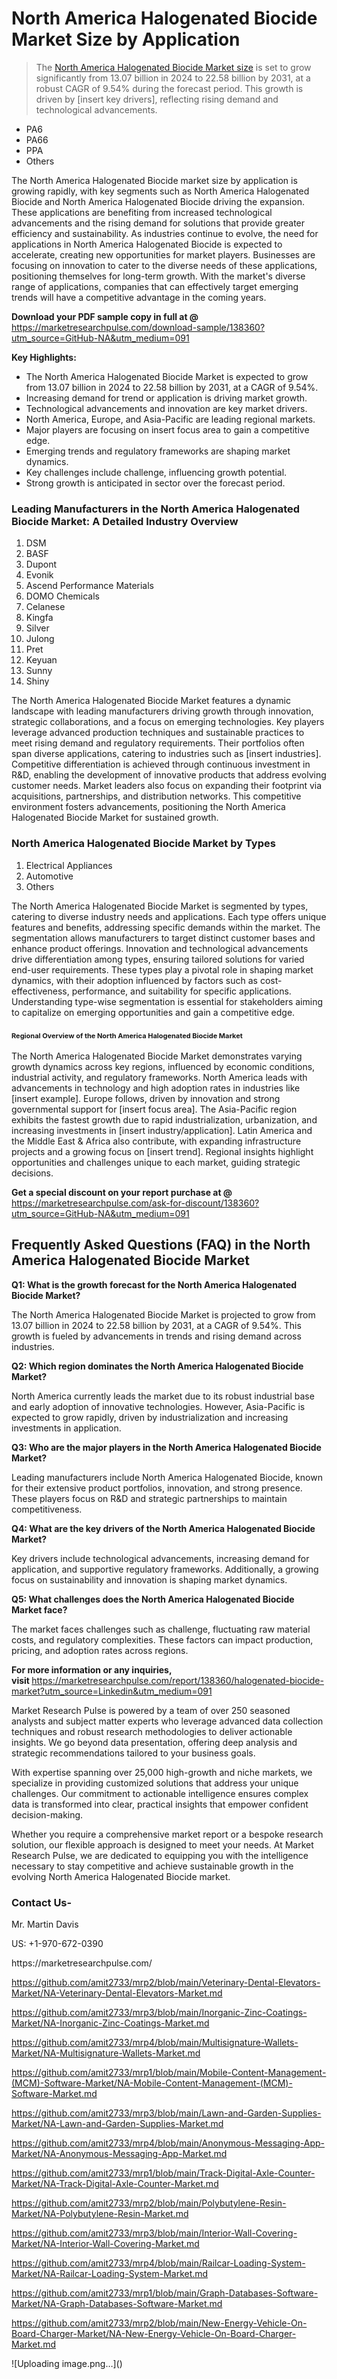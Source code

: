 <h1>North America Halogenated Biocide Market&nbsp;Size by Application</h1><blockquote><p>The <a href="https://marketresearchpulse.com/download-sample/138360?utm_source=GitHub-NA&amp;utm_medium=091">North America Halogenated Biocide Market size</a> is set to grow significantly from 13.07 billion in 2024 to 22.58 billion by 2031, at a robust CAGR of 9.54% during the forecast period. This growth is driven by [insert key drivers], reflecting rising demand and technological advancements.</p></blockquote><ul><li>PA6<li> PA66<li> PPA<li> Others</li></ul><p>The North America Halogenated Biocide market size by application is growing rapidly, with key segments such as North America Halogenated Biocide and North America Halogenated Biocide driving the expansion. These applications are benefiting from increased technological advancements and the rising demand for solutions that provide greater efficiency and sustainability. As industries continue to evolve, the need for applications in North America Halogenated Biocide is expected to accelerate, creating new opportunities for market players. Businesses are focusing on innovation to cater to the diverse needs of these applications, positioning themselves for long-term growth. With the market's diverse range of applications, companies that can effectively target emerging trends will have a competitive advantage in the coming years.</p><p><strong>Download your PDF sample copy in full at @ </strong><a href="https://marketresearchpulse.com/download-sample/138360?utm_source=GitHub-NA&amp;utm_medium=091">https://marketresearchpulse.com/download-sample/138360?utm_source=GitHub-NA&amp;utm_medium=091</a></p><p><strong>Key Highlights: </strong></p><ul><li>The North America Halogenated Biocide Market is expected to grow from 13.07 billion in 2024 to 22.58 billion by 2031, at a CAGR of 9.54%.</li><li>Increasing demand for trend or application is driving market growth.</li><li>Technological advancements and innovation are key market drivers.</li><li>North America, Europe, and Asia-Pacific are leading regional markets.</li><li>Major players are focusing on insert focus area to gain a competitive edge.</li><li>Emerging trends and regulatory frameworks are shaping market dynamics.</li><li>Key challenges include challenge, influencing growth potential.</li><li>Strong growth is anticipated in sector over the forecast period.</li></ul><h3>Leading Manufacturers in the North America Halogenated Biocide Market: A Detailed Industry Overview</h3><ol><li>DSM</li><li>BASF</li><li>Dupont</li><li>Evonik</li><li>Ascend Performance Materials</li><li>DOMO Chemicals</li><li>Celanese</li><li>Kingfa</li><li>Silver</li><li>Julong</li><li>Pret</li><li>Keyuan</li><li>Sunny</li><li>Shiny</li></ol><div class="flex max-w-full flex-col flex-grow"><div class="min-h-8 text-message flex w-full flex-col items-end gap-2 whitespace-normal break-words [.text-message+&amp;]:mt-5" dir="auto" data-message-author-role="assistant" data-message-id="fd8432e4-4910-450d-b182-61b7bfb0a01f" data-message-model-slug="gpt-4o"><div class="flex w-full flex-col gap-1 empty:hidden first:pt-[3px]"><div class="markdown prose w-full break-words dark:prose-invert light"><p>The North America Halogenated Biocide Market features a dynamic landscape with leading manufacturers driving growth through innovation, strategic collaborations, and a focus on emerging technologies. Key players leverage advanced production techniques and sustainable practices to meet rising demand and regulatory requirements. Their portfolios often span diverse applications, catering to industries such as [insert industries]. Competitive differentiation is achieved through continuous investment in R&amp;D, enabling the development of innovative products that address evolving customer needs. Market leaders also focus on expanding their footprint via acquisitions, partnerships, and distribution networks. This competitive environment fosters advancements, positioning the North America Halogenated Biocide Market for sustained growth.</p></div></div></div></div><h3>North America Halogenated Biocide Market by Types</h3><ol><li>Electrical Appliances<li> Automotive<li> Others</li></ol><div class="flex max-w-full flex-col flex-grow"><div class="min-h-8 text-message flex w-full flex-col items-end gap-2 whitespace-normal break-words [.text-message+&amp;]:mt-5" dir="auto" data-message-author-role="assistant" data-message-id="084470be-0bb7-4664-bddf-5156b4f41249" data-message-model-slug="gpt-4o-mini"><div class="flex w-full flex-col gap-1 empty:hidden first:pt-[3px]"><div class="markdown prose w-full break-words dark:prose-invert light"><p>The North America Halogenated Biocide Market is segmented by types, catering to diverse industry needs and applications. Each type offers unique features and benefits, addressing specific demands within the market. The segmentation allows manufacturers to target distinct customer bases and enhance product offerings. Innovation and technological advancements drive differentiation among types, ensuring tailored solutions for varied end-user requirements. These types play a pivotal role in shaping market dynamics, with their adoption influenced by factors such as cost-effectiveness, performance, and suitability for specific applications. Understanding type-wise segmentation is essential for stakeholders aiming to capitalize on emerging opportunities and gain a competitive edge.</p></div></div></div></div><h3><span style="font-size: 11px;">Regional Overview of the North America Halogenated Biocide Market</span></h3><div class="flex max-w-full flex-col flex-grow"><div class="min-h-8 text-message flex w-full flex-col items-end gap-2 whitespace-normal break-words [.text-message+&amp;]:mt-5" dir="auto" data-message-author-role="assistant" data-message-id="e9038762-ce64-4e30-91c9-9bd413514231" data-message-model-slug="gpt-4o-mini"><div class="flex w-full flex-col gap-1 empty:hidden first:pt-[3px]"><div class="markdown prose w-full break-words dark:prose-invert light"><p>The North America Halogenated Biocide Market demonstrates varying growth dynamics across key regions, influenced by economic conditions, industrial activity, and regulatory frameworks. North America leads with advancements in technology and high adoption rates in industries like [insert example]. Europe follows, driven by innovation and strong governmental support for [insert focus area]. The Asia-Pacific region exhibits the fastest growth due to rapid industrialization, urbanization, and increasing investments in [insert industry/application]. Latin America and the Middle East &amp; Africa also contribute, with expanding infrastructure projects and a growing focus on [insert trend]. Regional insights highlight opportunities and challenges unique to each market, guiding strategic decisions.</p></div></div></div></div><p><strong>Get a special discount on your report purchase at @ </strong><a href="https://marketresearchpulse.com/ask-for-discount/138360?utm_source=GitHub-NA&amp;utm_medium=091">https://marketresearchpulse.com/ask-for-discount/138360?utm_source=GitHub-NA&amp;utm_medium=091</a></p><h2>Frequently Asked Questions (FAQ) in the North America Halogenated Biocide Market</h2><p><strong>Q1: What is the growth forecast for the North America Halogenated Biocide Market?</strong></p><p>The North America Halogenated Biocide Market is projected to grow from 13.07 billion in 2024 to 22.58 billion by 2031, at a CAGR of 9.54%. This growth is fueled by advancements in trends and rising demand across industries.</p><p><strong>Q2: Which region dominates the North America Halogenated Biocide Market?</strong></p><p>North America currently leads the market due to its robust industrial base and early adoption of innovative technologies. However, Asia-Pacific is expected to grow rapidly, driven by industrialization and increasing investments in application.</p><p><strong>Q3: Who are the major players in the North America Halogenated Biocide Market?</strong></p><p>Leading manufacturers include North America Halogenated Biocide, known for their extensive product portfolios, innovation, and strong presence. These players focus on R&amp;D and strategic partnerships to maintain competitiveness.</p><p><strong>Q4: What are the key drivers of the North America Halogenated Biocide Market?</strong></p><p>Key drivers include technological advancements, increasing demand for application, and supportive regulatory frameworks. Additionally, a growing focus on sustainability and innovation is shaping market dynamics.</p><p><strong>Q5: What challenges does the North America Halogenated Biocide Market face?</strong></p><p>The market faces challenges such as challenge, fluctuating raw material costs, and regulatory complexities. These factors can impact production, pricing, and adoption rates across regions.</p><p><strong>For more information or any inquiries, visit&nbsp;</strong><a href="https://marketresearchpulse.com/report/138360/halogenated-biocide-market?utm_source=Linkedin&utm_medium=091">https://marketresearchpulse.com/report/138360/halogenated-biocide-market?utm_source=Linkedin&utm_medium=091</a></p><p>Market Research Pulse is powered by a team of over 250 seasoned analysts and subject matter experts who leverage advanced data collection techniques and robust research methodologies to deliver actionable insights. We go beyond data presentation, offering deep analysis and strategic recommendations tailored to your business goals.</p><p>With expertise spanning over 25,000 high-growth and niche markets, we specialize in providing customized solutions that address your unique challenges. Our commitment to actionable intelligence ensures complex data is transformed into clear, practical insights that empower confident decision-making.</p><p>Whether you require a comprehensive market report or a bespoke research solution, our flexible approach is designed to meet your needs. At Market Research Pulse, we are dedicated to equipping you with the intelligence necessary to stay competitive and achieve sustainable growth in the evolving North America Halogenated Biocide market.</p><h3><strong>Contact Us-</strong></h3><p>Mr. Martin Davis</p><p>US: +1-970-672-0390</p><p>https://marketresearchpulse.com/</p><p><a href="https://github.com/amit2733/mrp2/blob/main/Veterinary-Dental-Elevators-Market/NA-Veterinary-Dental-Elevators-Market.md">https://github.com/amit2733/mrp2/blob/main/Veterinary-Dental-Elevators-Market/NA-Veterinary-Dental-Elevators-Market.md</a></p><p><a href="https://github.com/amit2733/mrp3/blob/main/Inorganic-Zinc-Coatings-Market/NA-Inorganic-Zinc-Coatings-Market.md">https://github.com/amit2733/mrp3/blob/main/Inorganic-Zinc-Coatings-Market/NA-Inorganic-Zinc-Coatings-Market.md</a></p><p><a href="https://github.com/amit2733/mrp4/blob/main/Multisignature-Wallets-Market/NA-Multisignature-Wallets-Market.md">https://github.com/amit2733/mrp4/blob/main/Multisignature-Wallets-Market/NA-Multisignature-Wallets-Market.md</a></p><p><a href="https://github.com/amit2733/mrp1/blob/main/Mobile-Content-Management-(MCM)-Software-Market/NA-Mobile-Content-Management-(MCM)-Software-Market.md">https://github.com/amit2733/mrp1/blob/main/Mobile-Content-Management-(MCM)-Software-Market/NA-Mobile-Content-Management-(MCM)-Software-Market.md</a></p><p><a href="https://github.com/amit2733/mrp3/blob/main/Lawn-and-Garden-Supplies-Market/NA-Lawn-and-Garden-Supplies-Market.md">https://github.com/amit2733/mrp3/blob/main/Lawn-and-Garden-Supplies-Market/NA-Lawn-and-Garden-Supplies-Market.md</a></p><p><a href="https://github.com/amit2733/mrp4/blob/main/Anonymous-Messaging-App-Market/NA-Anonymous-Messaging-App-Market.md">https://github.com/amit2733/mrp4/blob/main/Anonymous-Messaging-App-Market/NA-Anonymous-Messaging-App-Market.md</a></p><p><a href="https://github.com/amit2733/mrp1/blob/main/Track-Digital-Axle-Counter-Market/NA-Track-Digital-Axle-Counter-Market.md">https://github.com/amit2733/mrp1/blob/main/Track-Digital-Axle-Counter-Market/NA-Track-Digital-Axle-Counter-Market.md</a></p><p><a href="https://github.com/amit2733/mrp2/blob/main/Polybutylene-Resin-Market/NA-Polybutylene-Resin-Market.md">https://github.com/amit2733/mrp2/blob/main/Polybutylene-Resin-Market/NA-Polybutylene-Resin-Market.md</a></p><p><a href="https://github.com/amit2733/mrp3/blob/main/Interior-Wall-Covering-Market/NA-Interior-Wall-Covering-Market.md">https://github.com/amit2733/mrp3/blob/main/Interior-Wall-Covering-Market/NA-Interior-Wall-Covering-Market.md</a></p><p><a href="https://github.com/amit2733/mrp4/blob/main/Railcar-Loading-System-Market/NA-Railcar-Loading-System-Market.md">https://github.com/amit2733/mrp4/blob/main/Railcar-Loading-System-Market/NA-Railcar-Loading-System-Market.md</a></p><p><a href="https://github.com/amit2733/mrp1/blob/main/Graph-Databases-Software-Market/NA-Graph-Databases-Software-Market.md">https://github.com/amit2733/mrp1/blob/main/Graph-Databases-Software-Market/NA-Graph-Databases-Software-Market.md</a></p><p><a href="https://github.com/amit2733/mrp2/blob/main/New-Energy-Vehicle-On-Board-Charger-Market/NA-New-Energy-Vehicle-On-Board-Charger-Market.md">https://github.com/amit2733/mrp2/blob/main/New-Energy-Vehicle-On-Board-Charger-Market/NA-New-Energy-Vehicle-On-Board-Charger-Market.md</a></p>
![Uploading image.png…]()
